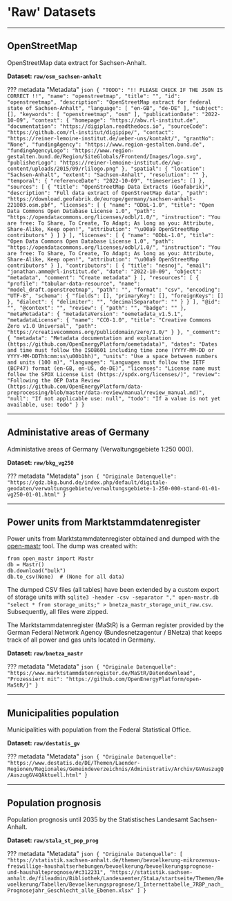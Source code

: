 # 'Raw' Datasets 

------------------------------
## OpenStreetMap

OpenStreetMap data extract for Sachsen-Anhalt.

**Dataset: `raw/osm_sachsen-anhalt`**

??? metadata "Metadata"
    ```json
    {
        "TODO": "!! PLEASE CHECK IF THE JSON IS CORRECT !!",
        "name": "openstreetmap",
        "title": "",
        "id": "openstreetmap",
        "description": "OpenStreetMap extract for federal state of Sachsen-Anhalt",
        "language": [
            "en-GB",
            "de-DE"
        ],
        "subject": [],
        "keywords": [
            "openstreetmap",
            "osm"
        ],
        "publicationDate": "2022-10-09",
        "context": {
            "homepage": "https://abw.rl-institut.de",
            "documentation": "https://digiplan.readthedocs.io",
            "sourceCode": "https://github.com/rl-institut/digipipe/",
            "contact": "https://reiner-lemoine-institut.de/ueber-uns/kontakt/",
            "grantNo": "None",
            "fundingAgency": "https://www.region-gestalten.bund.de",
            "fundingAgencyLogo": "https://www.region-gestalten.bund.de/Region/SiteGlobals/Frontend/Images/logo.svg",
            "publisherLogo": "https://reiner-lemoine-institut.de//wp-content/uploads/2015/09/rlilogo.png"
        },
        "spatial": {
            "location": "Sachsen-Anhalt",
            "extent": "Sachsen-Anhalt",
            "resolution": ""
        },
        "temporal": {
            "referenceDate": "2022-10-09",
            "timeseries": []
        },
        "sources": [
            {
                "title": "OpenStreetMap Data Extracts (Geofabrik)",
                "description": "Full data extract of OpenStreetMap data",
                "path": "https://download.geofabrik.de/europe/germany/sachsen-anhalt-221003.osm.pbf",
                "licenses": [
                    {
                        "name": "ODbL-1.0",
                        "title": "Open Data Commons Open Database License 1.0",
                        "path": "https://opendatacommons.org/licenses/odbl/1.0/",
                        "instruction": "You are free: To Share, To Create, To Adapt; As long as you: Attribute, Share-Alike, Keep open!",
                        "attribution": "\u00a9 OpenStreetMap contributors"
                    }
                ]
            }
        ],
        "licenses": [
            {
                "name": "ODbL-1.0",
                "title": "Open Data Commons Open Database License 1.0",
                "path": "https://opendatacommons.org/licenses/odbl/1.0/",
                "instruction": "You are free: To Share, To Create, To Adapt; As long as you: Attribute, Share-Alike, Keep open!",
                "attribution": "\u00a9 OpenStreetMap contributors"
            }
        ],
        "contributors": [
            {
                "title": "nesnoj",
                "email": "jonathan.amme@rl-institut.de",
                "date": "2022-10-09",
                "object": "metadata",
                "comment": "Create metadata"
            }
        ],
        "resources": [
            {
                "profile": "tabular-data-resource",
                "name": "model_draft.openstreetmap",
                "path": "",
                "format": "csv",
                "encoding": "UTF-8",
                "schema": {
                    "fields": [],
                    "primaryKey": [],
                    "foreignKeys": []
                },
                "dialect": {
                    "delimiter": "",
                    "decimalSeparator": ""
                }
            }
        ],
        "@id": "",
        "@context": "",
        "review": {
            "path": "",
            "badge": ""
        },
        "metaMetadata": {
            "metadataVersion": "oemetadata_v1.5.1",
            "metadataLicense": {
                "name": "CC0-1.0",
                "title": "Creative Commons Zero v1.0 Universal",
                "path": "https://creativecommons.org/publicdomain/zero/1.0/"
            }
        },
        "_comment": {
            "metadata": "Metadata documentation and explanation (https://github.com/OpenEnergyPlatform/oemetadata)",
            "dates": "Dates and time must follow the ISO8601 including time zone (YYYY-MM-DD or YYYY-MM-DDThh:mm:ss\u00b1hh)",
            "units": "Use a space between numbers and units (100 m)",
            "languages": "Languages must follow the IETF (BCP47) format (en-GB, en-US, de-DE)",
            "licenses": "License name must follow the SPDX License List (https://spdx.org/licenses/)",
            "review": "Following the OEP Data Review (https://github.com/OpenEnergyPlatform/data-preprocessing/blob/master/data-review/manual/review_manual.md)",
            "null": "If not applicable use: null",
            "todo": "If a value is not yet available, use: todo"
        }
    }
    ```

------------------------------
## Administative areas of Germany

Administative areas of Germany (Verwaltungsgebiete 1:250 000).

**Dataset: `raw/bkg_vg250`**

??? metadata "Metadata"
    ```json
    {
        "Originale Datenquelle": "https://gdz.bkg.bund.de/index.php/default/digitale-geodaten/verwaltungsgebiete/verwaltungsgebiete-1-250-000-stand-01-01-vg250-01-01.html"
    }
    ```

------------------------------
## Power units from Marktstammdatenregister

Power units from Marktstammdatenregister obtained and dumped with the
[open-mastr](https://github.com/OpenEnergyPlatform/open-MaStR) tool. The
dump was created with:

```
from open_mastr import Mastr
db = Mastr()
db.download("bulk")
db.to_csv(None)  # (None for all data)
```

The dumped CSV files (all tables) have been extended by a custom export of
storage units with
`sqlite3 -header -csv -separator "," open-mastr.db "select * from storage_units;" > bnetza_mastr_storage_unit_raw.csv`.
Subsequently, all files were zipped.

The Marktstammdatenregister (MaStR) is a German register provided by the
German Federal Network Agency (Bundesnetzagentur / BNetza) that keeps
track of all power and gas units located in Germany.

**Dataset: `raw/bnetza_mastr`**

??? metadata "Metadata"
    ```json
    {
        "Originale Datenquelle": "https://www.marktstammdatenregister.de/MaStR/Datendownload",
        "Prozessiert mit": "https://github.com/OpenEnergyPlatform/open-MaStR/}"
    }
    ```

------------------------------
## Municipalities population

Municipalities with population from the Federal Statistical Office.

**Dataset: `raw/destatis_gv`**

??? metadata "Metadata"
    ```json
    {
        "Originale Datenquelle": "https://www.destatis.de/DE/Themen/Laender-Regionen/Regionales/Gemeindeverzeichnis/Administrativ/Archiv/GVAuszugQ/AuszugGV4QAktuell.html"
    }
    ```

------------------------------
## Population prognosis

Population prognosis until 2035 by the Statistisches Landesamt Sachsen-Anhalt.

**Dataset: `raw/stala_st_pop_prog`**

??? metadata "Metadata"
    ```json
    {
        "Originale Datenquelle": [
            "https://statistik.sachsen-anhalt.de/themen/bevoelkerung-mikrozensus-freiwillige-haushaltserhebungen/bevoelkerung/bevoelkerungsprognose-und-haushalteprognose/#c312231",
            "https://statistik.sachsen-anhalt.de/fileadmin/Bibliothek/Landesaemter/StaLa/startseite/Themen/Bevoelkerung/Tabellen/Bevoelkerungsprognose/1_Internettabelle_7RBP_nach_Prognosejahr_Geschlecht_alle_Ebenen.xlsx"
        ]
    }
    ```
